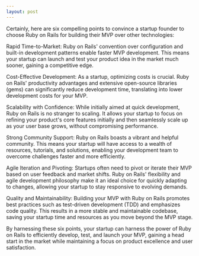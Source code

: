 ```yaml
---
layout: post
---
```


Certainly, here are six compelling points to convince a startup founder to choose Ruby on Rails for building their MVP over other technologies:

Rapid Time-to-Market: Ruby on Rails' convention over configuration and built-in development patterns enable faster MVP development. This means your startup can launch and test your product idea in the market much sooner, gaining a competitive edge.

Cost-Effective Development: As a startup, optimizing costs is crucial. Ruby on Rails' productivity advantages and extensive open-source libraries (gems) can significantly reduce development time, translating into lower development costs for your MVP.

Scalability with Confidence: While initially aimed at quick development, Ruby on Rails is no stranger to scaling. It allows your startup to focus on refining your product's core features initially and then seamlessly scale up as your user base grows, without compromising performance.

Strong Community Support: Ruby on Rails boasts a vibrant and helpful community. This means your startup will have access to a wealth of resources, tutorials, and solutions, enabling your development team to overcome challenges faster and more efficiently.

Agile Iteration and Pivoting: Startups often need to pivot or iterate their MVP based on user feedback and market shifts. Ruby on Rails' flexibility and agile development philosophy make it an ideal choice for quickly adapting to changes, allowing your startup to stay responsive to evolving demands.

Quality and Maintainability: Building your MVP with Ruby on Rails promotes best practices such as test-driven development (TDD) and emphasizes code quality. This results in a more stable and maintainable codebase, saving your startup time and resources as you move beyond the MVP stage.

By harnessing these six points, your startup can harness the power of Ruby on Rails to efficiently develop, test, and launch your MVP, gaining a head start in the market while maintaining a focus on product excellence and user satisfaction.

